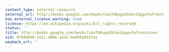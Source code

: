```yaml
---
content_type: external-resource
external_url: http://books.google.com/books?id=Td6ugo3SVacC&pg=Pafrontcover
has_external_license_warning: true
license: https://en.wikipedia.org/wiki/All_rights_reserved
status: ''
title: http://books.google.com/books?id=Td6ugo3SVacC&pg=Pafrontcover
uid: 07684b9b-1e21-486b-a2a2-be80810937a1
wayback_url: ''
---
```

